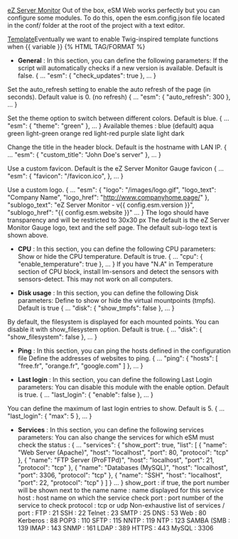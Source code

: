 [eZ Server Monitor](http://www.ezservermonitor.com) Out of the box, eSM Web works perfectly but you can configure some modules. To do this, open the esm.config.json file located in the conf/ folder at the root of the project with a text editor.

[Template](http://twig.sensiolabs.org/)Eventually we want to enable Twig-inspired template functions when {{ variable }} {% HTML TAG/FORMAT %}


- **General** : In this section, you can define the following parameters:
If the script will automatically checks if a new version is available. Default is false.
{ ...
    "esm": { "check_updates": true },
... }

Set the auto_refresh setting to enable the auto refresh of the page (in seconds). Default value is 0. (no refresh)
{ ...
    "esm": { "auto_refresh": 300 },
... }

Set the theme option to switch between different colors. Default is blue.
{
...
    "esm": {
        "theme": "green"
    },
...
}
Available themes :
    blue (default)
    aqua
    green
    light-green
    orange
    red
    light-red
    purple
    slate
    light
    dark

Change the title in the header block. Default is the hostname with LAN IP.
{ ...
    "esm": { "custom_title": "John Doe's server" },
... }

Use a custom favicon. Default is the eZ Server Monitor Gauge favicon
{ ...
    "esm": { "favicon": "/favicon.ico", },
... }

Use a custom logo.
{ ...
    "esm": { "logo": "/images/logo.gif",
    		 "logo_text": "Company Name",
    		 "logo_href": "http://www.companyhome.page/" },
    		 "sublogo_text": "eZ Server Monitor - v{{ config.esm.version }}",
    		 "sublogo_href": "{{ config.esm.website }}"
... }
The logo should have transparency and will be restricted to 30x30 px
The default is the eZ Server Monitor Gauge logo, text and the self page.
The default sub-logo text is shown above.










- **CPU** : In this section, you can define the following CPU parameters:
Show or hide the CPU temperature. Default is true.
{ ...
    "cpu": { "enable_temperature": true },
... }
If you have "N.A" in Temperature section of CPU block, install lm-sensors and detect the sensors with sensors-detect.
This may not work on all computers.


- **Disk usage** : In this section, you can define the following Disk parameters:
Define to show or hide the virtual mountpoints (tmpfs). Default is true
{ ...
    "disk": { "show_tmpfs": false },
... }

By default, the filesystem is displayed for each mounted points. You can disable it with show_filesystem option. Default is true.
{ ...
    "disk": { "show_filesystem": false },
... }


- **Ping** : In this section, you can ping the hosts defined in the configuration file
Define the addresses of websites to ping.
{ ...
    "ping": { "hosts": [
              "free.fr",
              "orange.fr",
              "google.com" ] },
... }


- **Last login** : In this section, you can define the following Last Login parameters:
You can disable this module with the enable option. Default is true.
{ ...
    "last_login": { "enable": false },
... }

You can define the maximum of last login entries to show. Default is 5.
{ ...
    "last_login": { "max": 5 },
... }


- **Services** : In this section, you can define the following services parameters:
You can also change the services for which eSM must check the status :
{ ...
    "services": {
        "show_port": true,
        "list": [
            {   "name": "Web Server (Apache)",
                "host": "localhost",
                "port": 80,
                "protocol": "tcp" },
            {   "name": "FTP Server (ProFTPd)",
                "host": "localhost",
                "port": 21,
                "protocol": "tcp" },
            {   "name": "Databases (MySQL)",
                "host": "localhost",
                "port": 3306,
                "protocol": "tcp" },
            {   "name": "SSH",
                "host": "localhost",
                "port": 22,
                "protocol": "tcp" }
        ]
    }
... }
    show_port : if true, the port number will be shown next to the name
    name : name displayed for this service
    host : host name on which the service check
    port : port number of the service to check
    protocol : tcp or udp
Non-exhaustive list of services / port :
    FTP : 21
    SSH : 22
    Telnet : 23
    SMTP : 25
    DNS : 53
    Web : 80
    Kerberos : 88
    POP3 : 110
    SFTP : 115
    NNTP : 119
    NTP : 123
    SAMBA (SMB : 139
    IMAP : 143
    SNMP : 161
    LDAP : 389
    HTTPS : 443
    MySQL : 3306


